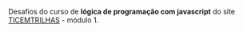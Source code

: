 Desafios do curso de <b>lógica de programação com javascript</b> do site <a href="https://ticemtrilhas.instructure.com/" target="_blank">TICEMTRILHAS</a> - módulo 1.
